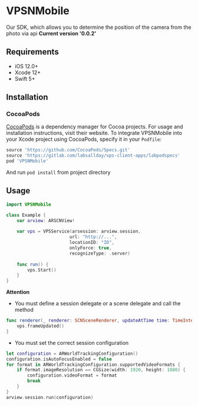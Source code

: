 # VPSNMobile

Our SDK, which allows you to determine the position of the camera from the photo via api
**Current version '0.0.2'**

## Requirements

- iOS 12.0+
- Xcode 12+
- Swift 5+

## Installation

### CocoaPods

[CocoaPods](https://cocoapods.org) is a dependency manager for Cocoa projects. For usage and installation instructions, visit their website. To integrate VPSNMobile into your Xcode project using CocoaPods, specify it in your `Podfile`:

```ruby
source 'https://github.com/CocoaPods/Specs.git'
source 'https://gitlab.com/labsallday/vps-client-apps/labpodspecs'
pod 'VPSNMobile'
```
And run `pod install` from project directory

## Usage

```swift
import VPSNMobile

class Example {
    var arview: ARSCNView!
    
    var vps = VPSService(arsession: arview.session,
                        url: "http://...",
                        locationID: "ID",
                        onlyForce: true,
                        recognizeType: .server)
                        
    func run() {
        vps.Start()
    }
}
```
**Attention**

* You must define a session delegate or a scene delegate and call the method

```swift
func renderer(_ renderer: SCNSceneRenderer, updateAtTime time: TimeInterval) {
    vps.frameUpdated()
}
```
* You must set the correct session configuration

```swift
let configuration = ARWorldTrackingConfiguration()
configuration.isAutoFocusEnabled = false
for format in ARWorldTrackingConfiguration.supportedVideoFormats {
    if format.imageResolution == CGSize(width: 1920, height: 1080) {
        configuration.videoFormat = format
        break
    }
}
arview.session.run(configuration)
```

